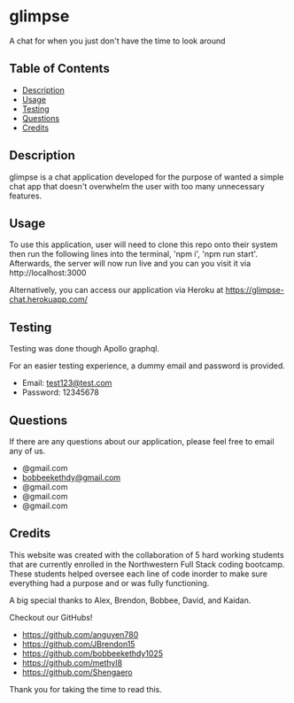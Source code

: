 # glimpse
A chat for when you just don't have the time to look around

## Table of Contents
* [Description](#description)
* [Usage](#usage)
* [Testing](#testing)
* [Questions](#questions)
* [Credits](#credits)


## Description

glimpse is a chat application developed for the purpose of wanted a simple chat app that doesn't overwhelm the user with too many unnecessary features.

## Usage

To use this application, user will need to clone this repo onto their system then run the following lines into the terminal, 'npm i', 'npm run start'.
Afterwards, the server will now run live and you can you visit it via http://localhost:3000

Alternatively, you can access our application via Heroku at https://glimpse-chat.herokuapp.com/

## Testing

Testing was done though Apollo graphql.

For an easier testing experience, a dummy email and password is provided.
* Email: test123@test.com
* Password: 12345678


## Questions

If there are any questions about our application, please feel free to email any of us.
* @gmail.com
* bobbeekethdy@gmail.com
* @gmail.com
* @gmail.com
* @gmail.com

## Credits

This website was created with the collaboration of 5 hard working students that are currently enrolled in the Northwestern Full Stack coding bootcamp. These students helped oversee each line of code inorder to make sure everything had a purpose and or was fully functioning.

A big special thanks to Alex, Brendon, Bobbee, David, and Kaidan.

Checkout our GitHubs!
* https://github.com/anguyen780
* https://github.com/JBrendon15
* https://github.com/bobbeekethdy1025
* https://github.com/methyl8
* https://github.com/Shengaero

Thank you for taking the time to read this.
